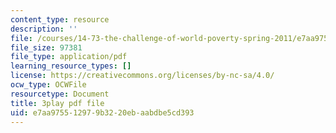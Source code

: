 ```yaml
---
content_type: resource
description: ''
file: /courses/14-73-the-challenge-of-world-poverty-spring-2011/e7aa975512979b3220ebaabdbe5cd393_xuAD_a1OuNo.pdf
file_size: 97381
file_type: application/pdf
learning_resource_types: []
license: https://creativecommons.org/licenses/by-nc-sa/4.0/
ocw_type: OCWFile
resourcetype: Document
title: 3play pdf file
uid: e7aa9755-1297-9b32-20eb-aabdbe5cd393
---
```

